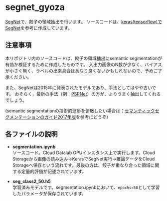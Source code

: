 # segnet_gyoza
[SegNet](https://arxiv.org/abs/1511.00561)で、餃子の領域抽出を行います。
ソースコードは、[keras(tensorflow)でSegNet](https://qiita.com/uni-3/items/a62daa5a03a02f5fa46d)を参考に作成しています。

## 注意事項
本リポジトリ内のソースコードは、餃子の領域抽出にsemantic segmentationが有効か検証するために作成したものです。
入出力画像のN数が少なく、バイアスが小さく無く、ラベルの出来具合はあなり良くないかもしれないので、予めご了承ください。

また、SegNetは2015年に発表されたモデルであり、手法としてはやや古いです。
おそらく，最新の手法（例：[PSPNet](https://arxiv.org/abs/1612.01105)）の方が、よりうまく抽出してくれるでしょう。

(semantic segmentationの技術的進歩を俯瞰したい場合は：[セマンティックセグメンテーションのガイド2017年版](https://postd.cc/semantic-segmentation-deep-learning-review/)を参考にどうぞ）

## 各ファイルの説明
- **segmentation.ipynb**  
ソースコード。Cloud Datalab GPUインスタンス上で実行します。Cloud Storageから画像の読み込み→KerasでSegNet実行→推論データをCloud Storageへ保存という流れです。最後の方は、餃子が重なり合った領域に関する定量的評価が記述されています。

- **seg_class2_50.h5**<br>
学習済みモデルです。segmentation.ipynbにおいて、```epochs=50```として学習したパラメータが保存されています。
